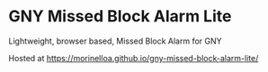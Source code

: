 # GNY Missed Block Alarm Lite
Lightweight, browser based, Missed Block Alarm for GNY

Hosted at https://morinelloa.github.io/gny-missed-block-alarm-lite/
